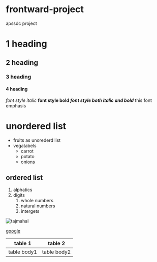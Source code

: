 # frontward-project
apssdc project
# 1 heading
## 2 heading
### 3 heading
#### 4 heading
*font style italic*
**font style bold**
***font style both italic and bold***
this font emphasis
# unordered list
* fruits as unorederd list
* vegatabels
  * carrot
  * potato
  * onions
## ordered list
1. alphatics
2. digits
   1. whole numbers
   2. natural numbers
   3. intergets 

![tajmahal](https://cdn.britannica.com/86/170586-050-AB7FEFAE/Taj-Mahal-Agra-India.jpg)

[google](https://www.google.com/)



table 1 | table 2
--------|--------
table body1|table body2
